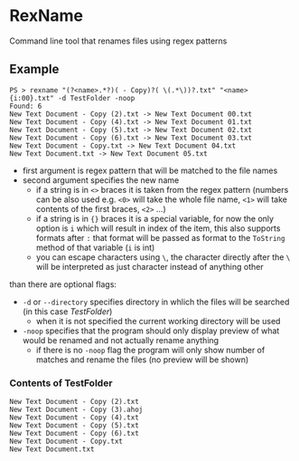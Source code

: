 # RexName
Command line tool that renames files using regex patterns

## Example
```
PS > rexname "(?<name>.*?)( - Copy)?( \(.*\))?.txt" "<name> {i:00}.txt" -d TestFolder -noop
Found: 6
New Text Document - Copy (2).txt -> New Text Document 00.txt
New Text Document - Copy (4).txt -> New Text Document 01.txt
New Text Document - Copy (5).txt -> New Text Document 02.txt
New Text Document - Copy (6).txt -> New Text Document 03.txt
New Text Document - Copy.txt -> New Text Document 04.txt
New Text Document.txt -> New Text Document 05.txt
```

- first argument is regex pattern that will be matched to the file names
- second argument specifies the new name
  - if a string is in `<>` braces it is taken from the regex pattern (numbers can be also used e.g. `<0>` will take the whole file name, `<1>` will take contents of the first braces, `<2>` ...)
  - if a string is in `{}` braces it is a special variable, for now the only option is `i` which will result in index of the item, this also supports formats after `:` that format will be passed as format to the `ToString` method of that variable (`i` is int)
  - you can escape characters using `\`, the character directly after the `\` will be interpreted as just character instead of anything other

than there are optional flags:
- `-d` or `--directory` specifies directory in whlich the files will be searched (in this case *TestFolder*)
  - when it is not specified the current working directory will be used
- `-noop` specifies that the program should only display preview of what would be renamed and not actually rename anything
  - if there is no `-noop` flag the program will only show number of matches and rename the files (no preview will be shown)

### Contents of TestFolder
```
New Text Document - Copy (2).txt
New Text Document - Copy (3).ahoj
New Text Document - Copy (4).txt
New Text Document - Copy (5).txt
New Text Document - Copy (6).txt
New Text Document - Copy.txt
New Text Document.txt
```

